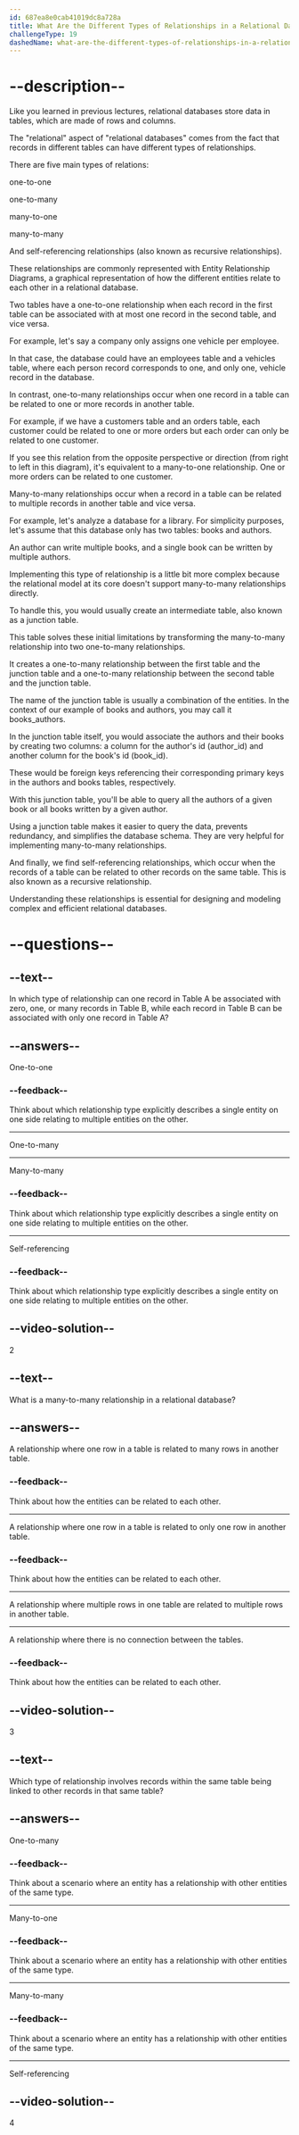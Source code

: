 ```yaml
---
id: 687ea8e0cab41019dc8a728a
title: What Are the Different Types of Relationships in a Relational Database?
challengeType: 19
dashedName: what-are-the-different-types-of-relationships-in-a-relational-database
---
```


# --description--

Like you learned in previous lectures, relational databases store data in tables, which are made of rows and columns.

The "relational" aspect of "relational databases" comes from the fact that records in different tables can have different types of relationships.

There are five main types of relations:

one-to-one

one-to-many

many-to-one

many-to-many

And self-referencing relationships (also known as recursive relationships).

These relationships are commonly represented with Entity Relationship Diagrams, a graphical representation of how the different entities relate to each other in a relational database.

Two tables have a one-to-one relationship when each record in the first table can be associated with at most one record in the second table, and vice versa.

For example, let's say a company only assigns one vehicle per employee.

In that case, the database could have an employees table and a vehicles table, where each person record corresponds to one, and only one, vehicle record in the database.

In contrast, one-to-many relationships occur when one record in a table can be related to one or more records in another table.

For example, if we have a customers table and an orders table, each customer could be related to one or more orders but each order can only be related to one customer.

If you see this relation from the opposite perspective or direction (from right to left in this diagram), it's equivalent to a many-to-one relationship. One or more orders can be related to one customer.

Many-to-many relationships occur when a record in a table can be related to multiple records in another table and vice versa.

For example, let's analyze a database for a library. For simplicity purposes, let's assume that this database only has two tables: books and authors.

An author can write multiple books, and a single book can be written by multiple authors.

Implementing this type of relationship is a little bit more complex because the relational model at its core doesn't support many-to-many relationships directly.

To handle this, you would usually create an intermediate table, also known as a junction table.

This table solves these initial limitations by transforming the many-to-many relationship into two one-to-many relationships.

It creates a one-to-many relationship between the first table and the junction table and a one-to-many relationship between the second table and the junction table.

The name of the junction table is usually a combination of the entities. In the context of our example of books and authors, you may call it books_authors.

In the junction table itself, you would associate the authors and their books by creating two columns: a column for the author's id (author_id) and another column for the book's id (book_id).

These would be foreign keys referencing their corresponding primary keys in the authors and books tables, respectively.

With this junction table, you'll be able to query all the authors of a given book or all books written by a given author.

Using a junction table makes it easier to query the data, prevents redundancy, and simplifies the database schema. They are very helpful for implementing many-to-many relationships.

And finally, we find self-referencing relationships, which occur when the records of a table can be related to other records on the same table. This is also known as a recursive relationship.

Understanding these relationships is essential for designing and modeling complex and efficient relational databases.

# --questions--

## --text--

In which type of relationship can one record in Table A be associated with zero, one, or many records in Table B, while each record in Table B can be associated with only one record in Table A?

## --answers--

One-to-one

### --feedback--

Think about which relationship type explicitly describes a single entity on one side relating to multiple entities on the other.

---

One-to-many

---

Many-to-many

### --feedback--

Think about which relationship type explicitly describes a single entity on one side relating to multiple entities on the other.

---

Self-referencing

### --feedback--

Think about which relationship type explicitly describes a single entity on one side relating to multiple entities on the other.

## --video-solution--

2

## --text--

What is a many-to-many relationship in a relational database?

## --answers--

A relationship where one row in a table is related to many rows in another table.

### --feedback--

Think about how the entities can be related to each other.

---

A relationship where one row in a table is related to only one row in another table.

### --feedback--

Think about how the entities can be related to each other.

---

A relationship where multiple rows in one table are related to multiple rows in another table.

---

A relationship where there is no connection between the tables.

### --feedback--

Think about how the entities can be related to each other.

## --video-solution--

3

## --text--

Which type of relationship involves records within the same table being linked to other records in that same table?

## --answers--

One-to-many

### --feedback--

Think about a scenario where an entity has a relationship with other entities of the same type.

---

Many-to-one

### --feedback--

Think about a scenario where an entity has a relationship with other entities of the same type.

---

Many-to-many

### --feedback--

Think about a scenario where an entity has a relationship with other entities of the same type.

---

Self-referencing

## --video-solution--

4
